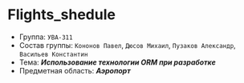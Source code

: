 # Flights_shedule
- Группа: `УВА-311`
- Состав группы: `Кононов Павел`, `Дюсов Михаил`, `Пузаков Александр`, `Васильев Константин`
- Тема: ***Использование технологии ORM при разработке***
- Предметная область: ***Аэропорт***
